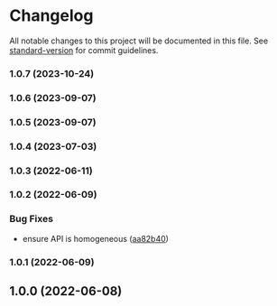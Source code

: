 # Changelog

All notable changes to this project will be documented in this file. See [standard-version](https://github.com/conventional-changelog/standard-version) for commit guidelines.

### 1.0.7 (2023-10-24)

### 1.0.6 (2023-09-07)

### 1.0.5 (2023-09-07)

### 1.0.4 (2023-07-03)

### 1.0.3 (2022-06-11)

### 1.0.2 (2022-06-09)


### Bug Fixes

* ensure API is homogeneous ([aa82b40](https://github.com/Kikobeats/kill-process-group/commit/aa82b40a90103a6a8b76d4590abf210c97c68cfe))

### 1.0.1 (2022-06-09)

## 1.0.0 (2022-06-08)
